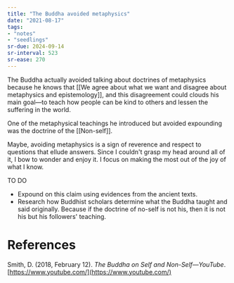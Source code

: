 ```yaml
---
title: "The Buddha avoided metaphysics"
date: "2021-08-17"
tags:
- "notes"
- "seedlings"
sr-due: 2024-09-14
sr-interval: 523
sr-ease: 270
---
```


The Buddha actually avoided talking about doctrines of metaphysics because he knows that [[We agree about what we want and disagree about metaphysics and epistemology]], and this disagreement could clouds his main goal—to teach how people can be kind to others and lessen the suffering in the world.

One of the metaphysical teachings he introduced but avoided expounding was the doctrine of the [[Non-self]].

Maybe, avoiding metaphysics is a sign of reverence and respect to questions that ellude answers. Since I couldn't grasp my head around all of it, I bow to wonder and enjoy it. I focus on making the most out of the joy of what I know.

TO DO

- Expound on this claim using evidences from the ancient texts.
- Research how Buddhist scholars determine what the Buddha taught and said originally. Because if the doctrine of no-self is not his, then it is not his but his followers' teaching.

# References

Smith, D. (2018, February 12). *The Buddha on Self and Non-Self—YouTube*. [https://www.youtube.com/](https://www.youtube.com/)

